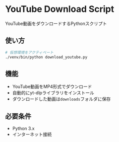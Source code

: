 # YouTube Download Script

YouTube動画をダウンロードするPythonスクリプト

## 使い方

```bash
# 仮想環境をアクティベート
./venv/bin/python download_youtube.py
```

## 機能

- YouTube動画をMP4形式でダウンロード
- 自動的にyt-dlpライブラリをインストール
- ダウンロードした動画は`downloads`フォルダに保存

## 必要条件

- Python 3.x
- インターネット接続